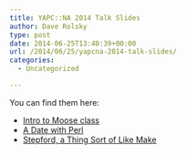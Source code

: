 ```yaml
---
title: YAPC::NA 2014 Talk Slides
author: Dave Rolsky
type: post
date: 2014-06-25T13:40:39+00:00
url: /2014/06/25/yapcna-2014-talk-slides/
categories:
  - Uncategorized

---
```

You can find them here:

  * [Intro to Moose class][1]
  * [A Date with Perl][2]
  * [Stepford, a Thing Sort of Like Make][3]

 [1]: http://www.houseabsolute.com/presentations/intro-moose-class/
 [2]: http://www.houseabsolute.com/presentations/a-date-with-perl/
 [3]: http://www.houseabsolute.com/presentations/stepford/
